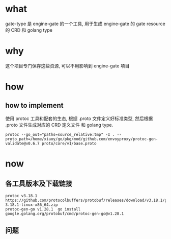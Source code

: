 # what
gate-type 是 engine-gate 的一个工具, 用于生成 engine-gate 的 gate resource 的 CRD 和 golang type


# why
这个项目专门保存这些资源, 可以不用影响到 engine-gate 项目


# how
## how to implement
使用 protoc 工具和配套的生态, 根据 .proto 文件定义好标准类型, 然后根据 .proto 文件生成对应的 CRD 定义文件 和 golang type.
```shell
protoc --go_out="paths=source_relative:tmp" -I . --proto_path=/home/xiaoy/go/pkg/mod/github.com/envoyproxy/protoc-gen-validate@v0.6.7 proto/core/v1/base.proto
```

# now 
## 各工具版本及下载链接
    protoc v3.18.1  https://github.com/protocolbuffers/protobuf/releases/download/v3.18.1/protoc-3.18.1-linux-x86_64.zip
    protoc-gen-go v1.28.1  go install google.golang.org/protobuf/cmd/protoc-gen-go@v1.28.1

## 问题